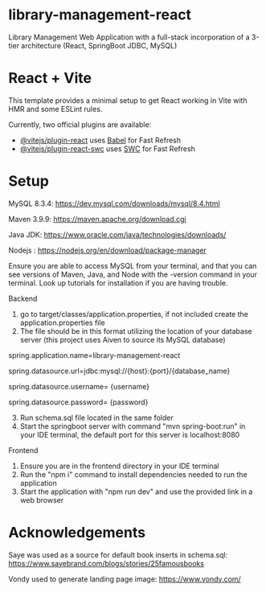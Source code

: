 # library-management-react
 Library Management Web Application with a full-stack incorporation of a 3-tier architecture (React, SpringBoot JDBC, MySQL)

# React + Vite

This template provides a minimal setup to get React working in Vite with HMR and some ESLint rules.

Currently, two official plugins are available:

- [@vitejs/plugin-react](https://github.com/vitejs/vite-plugin-react/blob/main/packages/plugin-react/README.md) uses [Babel](https://babeljs.io/) for Fast Refresh
- [@vitejs/plugin-react-swc](https://github.com/vitejs/vite-plugin-react-swc) uses [SWC](https://swc.rs/) for Fast Refresh

# Setup

MySQL 8.3.4: https://dev.mysql.com/downloads/mysql/8.4.html

Maven 3.9.9: https://maven.apache.org/download.cgi

Java JDK: https://www.oracle.com/java/technologies/downloads/

Nodejs : https://nodejs.org/en/download/package-manager

Ensure you are able to access MySQL from your terminal, and that you can see versions of Maven, Java, and Node with the -version command in your terminal.
Look up tutorials for installation if you are having trouble.

Backend
1. go to target/classes/application.properties, if not included create the application.properties file
2. The file should be in this format utilizing the location of your database server (this project uses Aiven to source its MySQL database)

spring.application.name=library-management-react

spring.datasource.url=jdbc:mysql://{host}:{port}/{database_name}

spring.datasource.username= {username}

spring.datasource.password= {password}

3. Run schema.sql file located in the same folder
4. Start the springboot server with command "mvn spring-boot:run" in your IDE terminal, the default port for this server is localhost:8080

Frontend
1. Ensure you are in the frontend directory in your IDE terminal
2. Run the "npm i" command to install dependencies needed to run the application
3. Start the application with "npm run dev" and use the provided link in a web browser

# Acknowledgements

Saye was used as a source for default book inserts in schema.sql: https://www.sayebrand.com/blogs/stories/25famousbooks

Vondy used to generate landing page image: https://www.vondy.com/